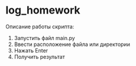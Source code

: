 # log_homework

Описание работы скрипта:
1. Запустить файл main.py
2. Ввести расположение файла или директории
3. Нажать Enter
4. Получить результат
